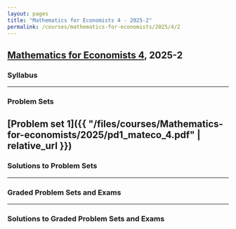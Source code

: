 ```yaml
---
layout: pages
title: "Mathematics for Economists 4 - 2025-2"
permalink: /courses/mathematics-for-economists/2025/4/2
---
```


## [Mathematics for Economists 4](https://facultad.pucp.edu.pe/ciencias-sociales/cursos/matematicas-para-economistas/), 2025-2

### Syllabus 

---

### Problem Sets

[Problem set 1]({{ "/files/courses/Mathematics-for-economists/2025/pd1_mateco_4.pdf" | relative_url }})
---

### Solutions to Problem Sets

---

### Graded Problem Sets and Exams

---

### Solutions to Graded Problem Sets and Exams



